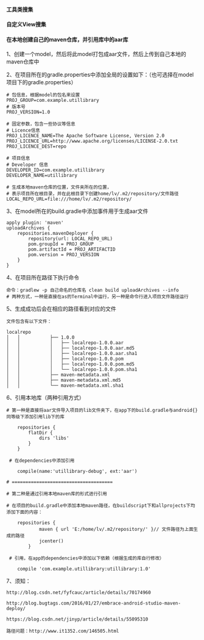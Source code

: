 #### 工具类搜集

#### 自定义View搜集

#### 在本地创建自己的maven仓库，并引用库中的aar库

1、创建一个model，然后将此model打包成aar文件，然后上传到自己本地的maven仓库中

2、在项目所在的gradle.properties中添加全局的设置如下：（也可选择在model项目下的gradle.properties）

    # 包信息，根据model的包名来设置
    PROJ_GROUP=com.example.utillibrary
    # 版本号
    PROJ_VERSION=1.0

    # 固定参数，包含一些协议等信息
    # Licence信息
    PROJ_LICENCE_NAME=The Apache Software License, Version 2.0
    PROJ_LICENCE_URL=http://www.apache.org/licenses/LICENSE-2.0.txt
    PROJ_LICENCE_DEST=repo

    # 项目信息
    # Developer 信息
    DEVELOPER_ID=com.example.utillibrary
    DEVELOPER_NAME=utillibrary

    # 生成本地maven仓库的位置，文件夹所在的位置，
    # 表示项目所在根目录，并在此根目录下创建home/lv/.m2/repository/文件路径
    LOCAL_REPO_URL=file:///home/lv/.m2/repository/

3、在model所在的build.gradle中添加事件用于生成aar文件

    apply plugin: 'maven'
    uploadArchives {
        repositories.mavenDeployer {
            repository(url: LOCAL_REPO_URL)
            pom.groupId = PROJ_GROUP
            pom.artifactId = PROJ_ARTIFACTID
            pom.version = PROJ_VERSION
        }
    }

4、在项目所在路径下执行命令

    命令：gradlew -p 自己命名的仓库名 clean build uploadArchives --info
    # 两种方式，一种是直接在as的Terminal中运行，另一种是命令行进入项目文件路径运行

5、生成成功后会在相应的路径看到对应的文件

    文件包含有以下文件：

    localrepo
    │   │           ├── 1.0.0
    │   │           │   ├── localrepo-1.0.0.aar
    │   │           │   ├── localrepo-1.0.0.aar.md5
    │   │           │   ├── localrepo-1.0.0.aar.sha1
    │   │           │   ├── localrepo-1.0.0.pom
    │   │           │   ├── localrepo-1.0.0.pom.md5
    │   │           │   └── localrepo-1.0.0.pom.sha1
    │   │           ├── maven-metadata.xml
    │   │           ├── maven-metadata.xml.md5
    │   │           └── maven-metadata.xml.sha1

6、引用本地库（两种引用方式）

    # 第一种是直接将aar文件导入项目的lib文件夹下，在app下的build.gradle与android{}同等级下添加引用lib下的库

        repositories {
            flatDir {
                dirs 'libs'
            }
        }

     # 在dependencies中添加引用

        compile(name:'utillibrary-debug', ext:'aar')

    # =====================================

    # 第二种是通过引用本地maven库的形式进行引用

    # 在项目的build.gradle中添加本地maven路径，在buildscript下和allprojects下均添加下面的内容：

        repositories {
                maven { url 'E:/home/lv/.m2/repository/' }// 文件路径为上面生成的路径
                jcenter()
            }

     # 引用，在app的dependencies中添加以下依赖（根据生成的库自行修改）

        compile 'com.example.utillibrary:utillibrary:1.0'

7、须知：

    http://blog.csdn.net/fyfcauc/article/details/70174960

    http://blog.bugtags.com/2016/01/27/embrace-android-studio-maven-deploy/

    https://blog.csdn.net/jinyp/article/details/55095310

    路径问题：http://www.it1352.com/146505.html




